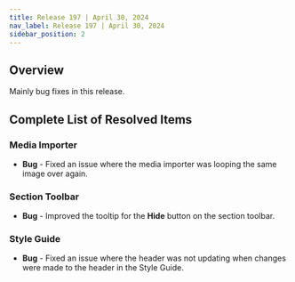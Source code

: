 ```yaml
---
title: Release 197 | April 30, 2024
nav_label: Release 197 | April 30, 2024
sidebar_position: 2
---
```


## Overview

Mainly bug fixes in this release.

## Complete List of Resolved Items

### Media Importer

* **Bug** - Fixed an issue where the media importer was looping the same image over again.

### Section Toolbar

* **Bug** - Improved the tooltip for the **Hide** button on the section toolbar.

### Style Guide

* **Bug** - Fixed an issue where the header was not updating when changes were made to the header in the Style Guide.

